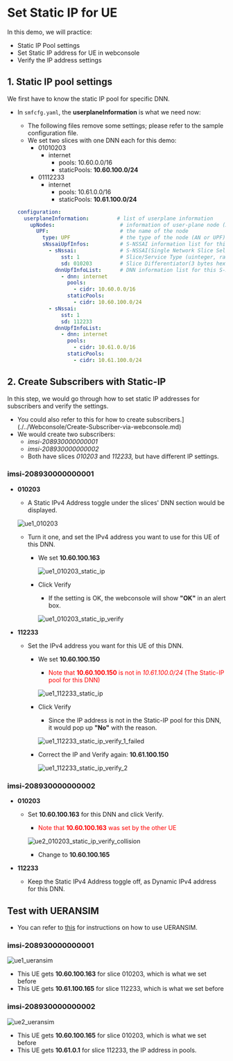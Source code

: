 # Set Static IP for UE

In this demo, we will practice:

- Static IP Pool settings
- Set Static IP address for UE in webconsole
- Verify the IP address settings



## 1. Static IP pool settings

We first have to know the static IP pool for specific DNN. 

- In `smfcfg.yaml`, the **userplaneInformation** is what we need now:
    - The following files remove some settings; please refer to the sample configuration file.
    - We set two slices with one DNN each for this demo:
        - 01010203
            - internet
                - pools: 10.60.0.0/16
                - staticPools: **10.60.100.0/24**
        - 01112233
            - internet
                - pools: 10.61.0.0/16
                - staticPools: **10.61.100.0/24**

  ```yaml
  configuration:
    userplaneInformation:         # list of userplane information
      upNodes:                     # information of user-plane node (AN or UPF)
        UPF:                       # the name of the node
          type: UPF                # the type of the node (AN or UPF)
          sNssaiUpfInfos:          # S-NSSAI information list for this UPF
            - sNssai:              # S-NSSAI(Single Network Slice Selection Assistance Information)
                sst: 1             # Slice/Service Type (uinteger, range: 0~255)
                sd: 010203         # Slice Differentiator(3 bytes hex string, range: 000000~FFFFFF)
              dnnUpfInfoList:      # DNN information list for this S-NSSAI
                - dnn: internet
                  pools:
                    - cidr: 10.60.0.0/16
                  staticPools:
                    - cidr: 10.60.100.0/24
            - sNssai:
                sst: 1
                sd: 112233
              dnnUpfInfoList:
                - dnn: internet
                  pools:
                    - cidr: 10.61.0.0/16
                  staticPools:
                    - cidr: 10.61.100.0/24
  ```



## 2. Create Subscribers with Static-IP

In this step, we would go through how to set static IP addresses for subscribers and verify the settings. 

- You could also refer to this for how to create subscribers.](./../Webconsole/Create-Subscriber-via-webconsole.md)
- We would create two subscribers:
    - *imsi-208930000000001*
    - *imsi-208930000000002*
    - Both have slices *010203* and *112233,* but have different IP settings.

### imsi-208930000000001

- **010203** 

    - A Static IPv4 Address toggle under the slices' DNN section would be displayed. 

    ![ue1_010203](./images/ue1_010203.png)

    - Turn it one, and set the IPv4 address you want to use for this UE of this DNN.

        - We set **10.60.100.163**

            ![ue1_010203_static_ip](./images/ue1_010203_static_ip.png)
        
        - Click Verify
        
            - If the setting is OK, the webconsole will show **"OK"** in an alert box.
        
            ![ue1_010203_static_ip_verify](./images/ue1_010203_static_ip_verify.png)


- **112233** 

    - Set the IPv4 address you want for this UE of this DNN.

        - We set **10.60.100.150**
            - <font color="red">Note that **10.60.100.150** is not in *10.61.100.0/24* (The Static-IP pool for this DNN)</font>

            ![ue1_112233_static_ip](./images/ue1_112233_static_ip.png)
        
        - Click Verify
        
            - Since the IP address is not in the Static-IP pool for this DNN, it would pop up **"No"** with the reason.
        
            ![ue1_112233_static_ip_verify_1_failed](./images/ue1_112233_static_ip_verify_1_failed.png)

        - Correct the IP and Verify again: **10.61.100.150**

            ![ue1_112233_static_ip_verify_2](./images/ue1_112233_static_ip_verify_2.png)




### imsi-208930000000002

- **010203** 
    - Set **10.60.100.163** for this DNN and click Verify.
        - <font color="red">Note that **10.60.100.163** was set by the other UE</font>

        ![ue2_010203_static_ip_verify_collision](./images/ue2_010203_static_ip_verify_collision.png)
        - Change to  **10.60.100.165**


- **112233** 

    - Keep the Static IPv4 Address toggle off, as Dynamic IPv4 address for this DNN.



## Test with UERANSIM

- You can refer to [this](./../5-install-ueransim.md) for instructions on how to use UERANSIM.

### imsi-208930000000001

![ue1_ueransim](./images/ue1_ueransim.png)

- This UE gets **10.60.100.163** for slice 010203, which is what we set before
- This UE gets **10.61.100.165** for slice 112233, which is what we set before

### imsi-208930000000002

![ue2_ueransim](./images/ue2_ueransim.png)

- This UE gets **10.60.100.165** for slice 010203, which is what we set before
- This UE gets **10.61.0.1** for slice 112233, the IP address in pools.
